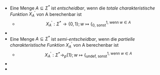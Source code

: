 - Eine Menge $A\subseteq\Sigma^{\ast}$ ist *entscheidbar*, wenn die *totale charakteristische Funktion* $X_{A}^{\prime}$ von A berechenbar ist
	- $$X_{A}^{\prime}:\Sigma^{\ast}\rightarrow\left\lbrace0,1\right\rbrace;w\mapsto\left\lbrace_{0\text{, sonst}}^{1\text{, wenn }w\in A}\right.$$
-
- Eine Menge $A\subseteq\Sigma^{\ast}$ ist *semi-entscheidbar*, wenn die *partielle charakteristische Funktion* $X_{A}^{\prime}$ von A berechenbar ist
	- $$X_{A}^{\prime}:\Sigma^{\ast}\rightarrow_{p}\left\lbrace1\right\rbrace;w\mapsto\left\lbrace_{\text{undef, sonst}}^{1\text{, wenn }w\in A}\right.$$
-
-